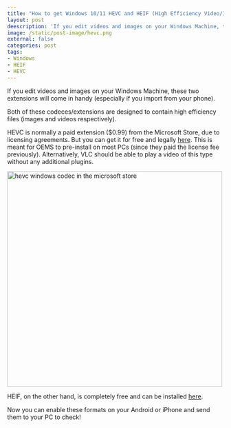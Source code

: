 ```yaml
---
title: "How to get Windows 10/11 HEVC and HEIF (High Efficiency Video/Image) extensions for free"
layout: post
deescription: 'If you edit videos and images on your Windows Machine, these two extensions will come in handy (especially if you import from your phone).'
image: /static/post-image/hevc.png
external: false
categories: post
tags:
- Windows
- HEIF
- HEVC
---
```


If you edit videos and images on your Windows Machine, these two extensions will come in handy (especially if you import from your phone). 

Both of these codeces/extensions are designed to contain high efficiency files (images and videos respectively). 

HEVC is normally a paid extension ($0.99) from the Microsoft Store, due to licensing agreements. But you can get it for free and legally [here](https://apps.microsoft.com/store/detail/hevc-video-extensions-from-device-manufacturer/9N4WGH0Z6VHQ). This is meant for OEMS to pre-install on most PCs (since they paid the license fee previously).
Alternatively, VLC should be able to play a video of this type without any additional plugins. 

<img src="{{ site.url }}{{ page.image }}" alt="hevc windows codec in the microsoft store" width="500" />

<!-- class="pull-right" -->


HEIF, on the other hand, is completely free and can be installed [here](https://apps.microsoft.com/store/detail/heif-image-extensions/9PMMSR1CGPWG).

Now you can enable these formats on your Android or iPhone and send them to your PC to check! 

